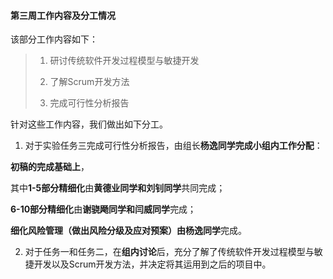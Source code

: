 #### 第三周工作内容及分工情况

该部分工作内容如下：

> 1. 研讨传统软件开发过程模型与敏捷开发
> 2. 了解Scrum开发方法
>
> 3. 完成可行性分析报告

针对这些工作内容，我们做出如下分工。

1. 对于实验任务三完成可行性分析报告，由组长**杨逸同学完成小组内工作分配**：

**初稿的完成基础上**，

其中**1-5部分精细化**由**黄德业同学和刘钊同学**共同完成；

**6-10部分精细化**由**谢骁飏同学和闫威同学**完成；

**细化风险管理（做出风险分级及应对预案）**由**杨逸同学**完成。



2. 对于任务一和任务二，在**组内讨论**后，充分了解了传统软件开发过程模型与敏捷开发以及Scrum开发方法，并决定将其运用到之后的项目中。